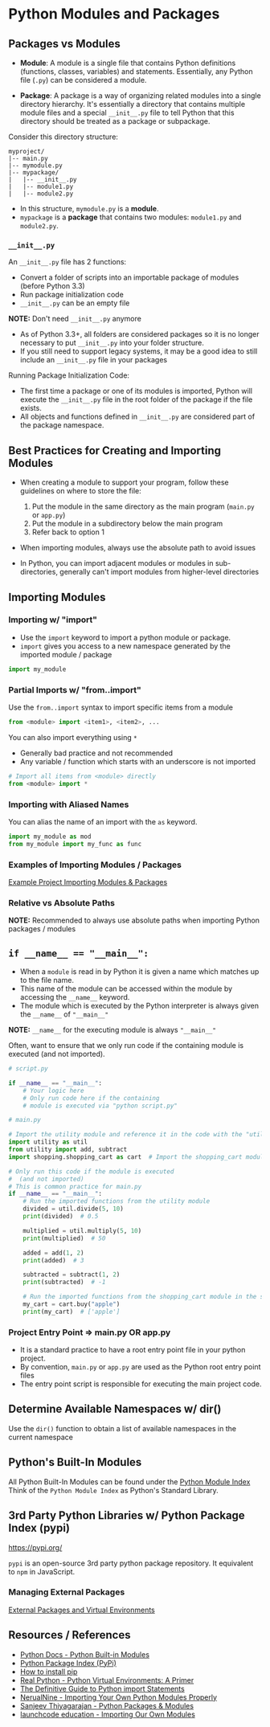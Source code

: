 # Python Modules and Packages

## Packages vs Modules

- **Module**: A module is a single file that contains Python definitions (functions, classes, variables) and statements. Essentially, any Python file (`.py`) can be considered a module.

- **Package**: A package is a way of organizing related modules into a single directory hierarchy. It's essentially a directory that contains multiple module files and a special `__init__.py` file to tell Python that this directory should be treated as a package or subpackage.

Consider this directory structure:

```
myproject/
|-- main.py
|-- mymodule.py
|-- mypackage/
|   |-- __init__.py
|   |-- module1.py
|   |-- module2.py
```

- In this structure, `mymodule.py` is a **module**.
- `mypackage` is a **package** that contains two modules: `module1.py` and `module2.py`.

### `__init__.py`

An `__init__.py` file has 2 functions:

- Convert a folder of scripts into an importable package of modules (before Python 3.3)
- Run package initialization code
- `__init__.py` can be an empty file

**NOTE:** Don't need `__init__.py` anymore

- As of Python 3.3+, all folders are considered packages so it is no longer necessary to put `__init__.py` into your folder structure.
- If you still need to support legacy systems, it may be a good idea to still include an `__init__.py` file in your packages

Running Package Initialization Code:

- The first time a package or one of its modules is imported, Python will execute the `__init__.py` file in the root folder of the package if the file exists.
- All objects and functions defined in `__init__.py` are considered part of the package namespace.

## Best Practices for Creating and Importing Modules

- When creating a module to support your program, follow these guidelines on where to store the file:

  1. Put the module in the same directory as the main program (`main.py` or `app.py`)
  2. Put the module in a subdirectory below the main program
  3. Refer back to option 1

- When importing modules, always use the absolute path to avoid issues
- In Python, you can import adjacent modules or modules in sub-directories, generally can't import modules from higher-level directories

## Importing Modules

### Importing w/ "import"

- Use the `import` keyword to import a python module or package.
- `import` gives you access to a new namespace generated by the imported module / package

```python
import my_module
```

### Partial Imports w/ "from..import"

Use the `from..import` syntax to import specific items from a module

```python
from <module> import <item1>, <item2>, ...
```

You can also import everything using `*`

- Generally bad practice and not recommended
- Any variable / function which starts with an underscore is not imported

```python
# Import all items from <module> directly
from <module> import *
```

### Importing with Aliased Names

You can alias the name of an import with the `as` keyword.

```python
import my_module as mod
from my_module import my_func as func
```

### Examples of Importing Modules / Packages

[Example Project Importing Modules & Packages](../practice/importing-modules-and-packages/readme.md)

### Relative vs Absolute Paths

**NOTE:** Recommended to always use absolute paths when importing Python packages / modules

## `if __name__ == "__main__":`

- When a `module` is read in by Python it is given a name which matches up to the file name.
- This name of the module can be accessed within the module by accessing the `__name__` keyword.
- The module which is executed by the Python interpreter is always given the `__name__` of `"__main__"`

**NOTE:** `__name__` for the executing module is always `"__main__"`

Often, want to ensure that we only run code if the containing module is executed (and not imported).

```python
# script.py

if __name__ == "__main__":
    # Your logic here
    # Only run code here if the containing
    # module is executed via "python script.py"
```

```python
# main.py

# Import the utility module and reference it in the code with the "util" alias
import utility as util
from utility import add, subtract
import shopping.shopping_cart as cart  # Import the shopping_cart module from the shopping package

# Only run this code if the module is executed
#  (and not imported)
# This is common practice for main.py
if __name__ == "__main__":
    # Run the imported functions from the utility module
    divided = util.divide(5, 10)
    print(divided)  # 0.5

    multiplied = util.multiply(5, 10)
    print(multiplied)  # 50

    added = add(1, 2)
    print(added)  # 3

    subtracted = subtract(1, 2)
    print(subtracted)  # -1

    # Run the imported functions from the shopping_cart module in the shopping package
    my_cart = cart.buy("apple")
    print(my_cart)  # ['apple']
```

### Project Entry Point => main.py OR app.py

- It is a standard practice to have a root entry point file in your python project.
- By convention, `main.py` or `app.py` are used as the Python root entry point files
- The entry point script is responsible for executing the main project code.

## Determine Available Namespaces w/ dir()

Use the `dir()` function to obtain a list of available namespaces in the current namespace

## Python's Built-In Modules

All Python Built-In Modules can be found under the [Python Module Index](https://docs.python.org/3/py-modindex.html)
Think of the `Python Module Index` as Python's Standard Library.

## 3rd Party Python Libraries w/ Python Package Index (pypi)

https://pypi.org/

`pypi` is an open-source 3rd party python package repository. It equivalent to `npm` in JavaScript.

### Managing External Packages

[External Packages and Virtual Environments](ptyhon_virtual-environments.md)

## Resources / References

- [Python Docs - Python Built-in Modules](https://docs.python.org/3/py-modindex.html)
- [Python Package Index (PyPi)](https://pypi.org/)
- [How to install pip](https://www.makeuseof.com/tag/install-pip-for-python/)
- [Real Python - Python Virtual Environments: A Primer](https://realpython.com/python-virtual-environments-a-primer/)
- [The Definitive Guide to Python import Statements](https://chrisyeh96.github.io/2017/08/08/definitive-guide-python-imports.html)
- [NerualNine - Importing Your Own Python Modules Properly](https://www.youtube.com/watch?v=GxCXiSkm6no)
- [Sanjeev Thiyagarajan - Python Packages & Modules](https://www.youtube.com/watch?v=2DRPBUiqmV4)
- [launchcode education - Importing Our Own Modules](https://education.launchcode.org/lchs/chapters/local-dev/vscode-custom-modules.html)
